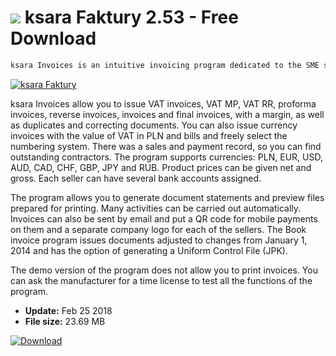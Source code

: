 # ![](https://cdn.softexe.net/static/icon/1/ksara-faktury-10633.png) ksara Faktury 2.53 - Free Download

```sh
ksara Invoices is an intuitive invoicing program dedicated to the SME sector. The advantage of the program is the service of an unlimited number of sellers under one license.
```
[![ksara Faktury](https:https://tse4.mm.bing.net/th?id=OIP.XlkfktYU4bTiHaL1Smb61AHaFu&pid=Api)](https://softexe.net/win/business/billing/ksara-faktury:pRfcc.html)

ksara Invoices allow you to issue VAT invoices, VAT MP, VAT RR, proforma invoices, reverse invoices, invoices and final invoices, with a margin, as well as duplicates and correcting documents. You can also issue currency invoices with the value of VAT in PLN and bills and freely select the numbering system. There was a sales and payment record, so you can find outstanding contractors. The program supports currencies: PLN, EUR, USD, AUD, CAD, CHF, GBP, JPY and RUB. Product prices can be given net and gross. Each seller can have several bank accounts assigned.
 
 The program allows you to generate document statements and preview files prepared for printing. Many activities can be carried out automatically. Invoices can also be sent by email and put a QR code for mobile payments on them and a separate company logo for each of the sellers. The Book invoice program issues documents adjusted to changes from January 1, 2014 and has the option of generating a Uniform Control File (JPK).
 
 
 The demo version of the program does not allow you to print invoices. You can ask the manufacturer for a time license to test all the functions of the program.


- **Update:** Feb 25 2018
- **File size:** 23.69 MB

[![Download](https://cdn.softexe.net/static/img/download.png)](https://softexe.net/win/business/billing/ksara-faktury:pRfcc.html)

